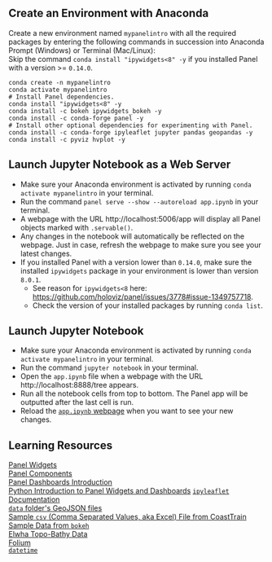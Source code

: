## Create an Environment with Anaconda
Create a new environment named `mypanelintro` with all the required packages by entering the following commands in succession into Anaconda Prompt (Windows) or Terminal (Mac/Linux):\
Skip the command `conda install "ipywidgets<8" -y` if you installed Panel with a version >= `0.14.0`.
```
conda create -n mypanelintro
conda activate mypanelintro
# Install Panel dependencies.
conda install "ipywidgets<8" -y
conda install -c bokeh ipywidgets_bokeh -y
conda install -c conda-forge panel -y
# Install other optional dependencies for experimenting with Panel.
conda install -c conda-forge ipyleaflet jupyter pandas geopandas -y
conda install -c pyviz hvplot -y
```

## Launch Jupyter Notebook as a Web Server
- Make sure your Anaconda environment is activated by running `conda activate mypanelintro` in your terminal.
- Run the command `panel serve --show --autoreload app.ipynb` in your terminal.
- A webpage with the URL http://localhost:5006/app will display all Panel objects marked with `.servable()`.
- Any changes in the notebook will automatically be reflected on the webpage. Just in case, refresh the webpage to make sure you see your latest changes.
- If you installed Panel with a version lower than `0.14.0`, make sure the installed `ipywidgets` package in your environment is lower than version `8.0.1`.
  - See reason for `ipywidgets<8` here: https://github.com/holoviz/panel/issues/3778#issue-1349757718.
  - Check the version of your installed packages by running `conda list`.

## Launch Jupyter Notebook
- Make sure your Anaconda environment is activated by running `conda activate mypanelintro` in your terminal.
- Run the command `jupyter notebook` in your terminal.
- Open the `app.ipynb` file when a webpage with the URL http://localhost:8888/tree appears.
- Run all the notebook cells from top to bottom. The Panel app will be outputted after the last cell is run.
- Reload the [`app.ipynb` webpage](http://localhost:8888/notebooks/app.ipynb) when you want to see your new changes.

## Learning Resources
[Panel Widgets](https://panel.holoviz.org/user_guide/Widgets.html)\
[Panel Components](https://panel.holoviz.org/user_guide/Components.html)\
[Panel Dashboards Introduction](https://youtu.be/AXpjbJUVeb4)\
[Python Introduction to Panel Widgets and Dashboards](https://youtu.be/ulHnNXNmuig)
[`ipyleaflet` Documentation](https://ipyleaflet.readthedocs.io/en/latest/index.html)\
[`data` folder's GeoJSON files](https://zenodo.org/record/7033367)\
[Sample `csv` (Comma Separated Values, aka Excel) File from CoastTrain](https://github.com/dbuscombe-usgs/CoastTrainMetaPlots/tree/main/metadata)\
[Sample Data from `bokeh`](https://docs.bokeh.org/en/latest/docs/reference/sampledata.html)\
[Elwha Topo-Bathy Data](https://www.sciencebase.gov/catalog/item/5a01f6d0e4b0531197b72cfe)\
[Folium](https://github.com/python-visualization/folium)\
[`datetime`](https://docs.python.org/3/library/datetime.html#datetime-objects)